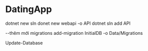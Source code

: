 # DatingApp
dotnet new sln
donet new webapi -o API
dotnet sln add API

--thêm mới migrations
add-migration InitialDB -o Data/Migrations

Update-Database
